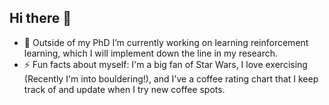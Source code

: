 ## Hi there 👋

- 🔭 Outside of my PhD I’m currently working on learning reinforcement learning, which I will implement down the line in my research.
- ⚡ Fun facts about myself: I'm a big fan of Star Wars, I love exercising (Recently I'm into bouldering!), and I've a coffee rating chart that I keep track of and update when I try new coffee spots.
<!--
**ThomasWong-ST/ThomasWong-ST** is a ✨ _special_ ✨ repository because its `README.md` (this file) appears on your GitHub profile.

Here are some ideas to get you started:

- 🔭 I’m currently working on ...
- 🌱 I’m currently learning ...
- 👯 I’m looking to collaborate on ...
- 🤔 I’m looking for help with ...
- 💬 Ask me about ...
- 📫 How to reach me: ...
- 😄 Pronouns: ...
- ⚡ Fun fact: ...
-->
